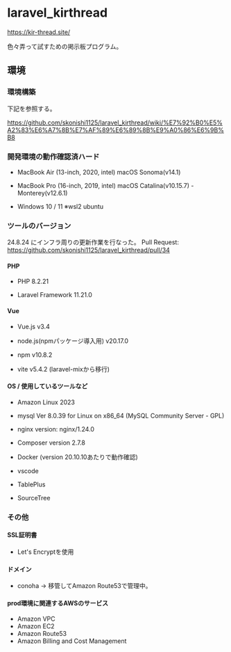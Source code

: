 # laravel_kirthread
https://kir-thread.site/

色々弄って試すための掲示板プログラム。


## 環境

### 環境構築
下記を参照する。

https://github.com/skonishi1125/laravel_kirthread/wiki/%E7%92%B0%E5%A2%83%E6%A7%8B%E7%AF%89%E6%89%8B%E9%A0%86%E6%9B%B8

### 開発環境の動作確認済ハード
* MacBook Air (13-inch, 2020, intel) macOS Sonoma(v14.1)

* MacBook Pro (16-inch, 2019, intel) macOS Catalina(v10.15.7) - Monterey(v12.6.1)

* Windows 10 / 11 ※wsl2 ubuntu


### ツールのバージョン

24.8.24 にインフラ周りの更新作業を行なった。 Pull Request: https://github.com/skonishi1125/laravel_kirthread/pull/34

#### PHP
* PHP 8.2.21

* Laravel Framework 11.21.0

#### Vue
* Vue.js v3.4

* node.js(npmパッケージ導入用) v20.17.0

* npm v10.8.2

* vite v5.4.2 (laravel-mixから移行)

#### OS / 使用しているツールなど
* Amazon Linux 2023

* mysql  Ver 8.0.39 for Linux on x86_64 (MySQL Community Server - GPL)

* nginx version: nginx/1.24.0

* Composer version 2.7.8

* Docker (version 20.10.10あたりで動作確認)

* vscode

* TablePlus

* SourceTree


### その他
#### SSL証明書
* Let's Encryptを使用

#### ドメイン
* conoha -> 移管してAmazon Route53で管理中。

#### prod環境に関連するAWSのサービス
* Amazon VPC
* Amazon EC2
* Amazon Route53
* Amazon Billing and Cost Management











